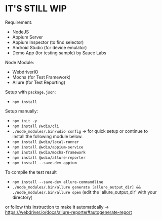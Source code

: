 # IT'S STILL WIP

Requirement:
- NodeJS
- Appium Server
- Appium Inspector (to find selector)
- Android Studio (for device emulator)
- Demo App (for testing sample) by Sauce Labs

Node Module:
- WebdriverIO
- Mocha (for Test Framework)
- Allure (for Test Reporting)

Setup with `package.json`:
- `npm install`

Setup manually:
- `npm init -y`
- `npm install @wdio/cli`
- `./node_modules/.bin/wdio config` -> for quick setup or continue to install the following module below.
- `npm install @wdio/local-runner`
- `npm install @wdio/appium-service`
- `npm install @wdio/mocha-framework`
- `npm install @wdio/allure-reporter`
- `npm install --save-dev appium`

To compile the test result
- `npm install --save-dev allure-commandline`
- `./node_modules/.bin/allure generate [allure_output_dir] && ./node_modules/.bin/allure open` (edit the 'allure_output_dir' with your directory)

or follow this instruction to make it automatically -> https://webdriver.io/docs/allure-reporter#autogenerate-report
